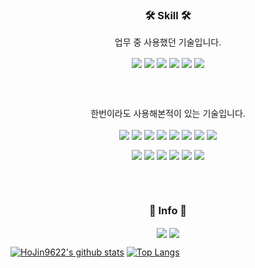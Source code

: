 <h3 align="center">🛠 Skill 🛠</h3>

<p align="center">업무 중 사용했던 기술입니다.</p>

<p align="center">
 <img align="center" src="https://img.shields.io/badge/HTML5-e34f26?logo=HTML5&logoColor=white" />
 <img align="center" src="https://img.shields.io/badge/CSS-1572b6?logo=CSS3&logoColor=white" />
 <img align="center" src="https://img.shields.io/badge/JavaScript-f7df1e?logo=JavaScript&logoColor=white" />
 <img align="center" src="https://img.shields.io/badge/React-61dafb?logo=React&logoColor=white" />
 <img align="center" src="https://img.shields.io/badge/ReactNative-blue?logo=React&logoColor=white" />
 <img align="center" src="https://img.shields.io/badge/AWS-232f3e?logo=Amazon%20AWS&logoColor=white" />
</p>

<br />
<br />

<p align="center">한번이라도 사용해본적이 있는 기술입니다.</p>

<p align="center">
 <img align="center" src="https://img.shields.io/badge/C-a8b9cc?logo=C&logoColor=white" />
 <img align="center" src="https://img.shields.io/badge/C%2B%2B-00599c?logo=C++&logoColor=white" />
 <img align="center" src="https://img.shields.io/badge/C%23-239120?logo=C%20Sharp&logoColor=white" />
 <img align="center" src="https://img.shields.io/badge/Java-007396?logo=Java&logoColor=white" />
 <img align="center" src="https://img.shields.io/badge/Python-3776ab?logo=Python&logoColor=white" />
 <img align="center" src="https://img.shields.io/badge/Kotlin-0095d5?logo=Kotlin&logoColor=white" />
 <img align="center" src="https://img.shields.io/badge/Express-f7df1e" /> 
 <img align="center" src="https://img.shields.io/badge/NestJS-E0234E?logo=NestJS&logoColor=white" />
</p>
<p align="center">
 <img align="center" src="https://img.shields.io/badge/Django-092E20?logo=Django&logoColor=white" />
 <img align="center" src="https://img.shields.io/badge/Nextjs-000000?logo=Next.js&logoColor=white" />
 <img align="center" src="https://img.shields.io/badge/MongoDB-47a248?logo=MongoDB&logoColor=white" />
 <img align="center" src="https://img.shields.io/badge/Oracle-f80000?logo=Oracle&logoColor=white" />
 <img align="center" src="https://img.shields.io/badge/Nginx-269539?logo=NGINX&logoColor=white" />
 <img align="center" src="https://img.shields.io/badge/Firebase-ffca28?logo=Firebase&logoColor=white" />
</p>


<br />
<br />

<h3 align="center">🎈 Info 🎈</h3>

<p align="center">
 <a href="https://velog.io/@hojin9622"><img align="center" src="https://img.shields.io/badge/Tech%20Blog-181717?logo=GitHub&logoColor=white" /></a>
 <img align="center" src="https://hits.seeyoufarm.com/api/count/incr/badge.svg?url=https%3A%2F%2Fgithub.com%2FHoJin9622&count_bg=%2379C83D&title_bg=%23555555&title=hits&edge_flat=false" />
</p>

[![HoJin9622's github stats](https://github-readme-stats.vercel.app/api?username=hojin9622&count_private=true&show_icons=true)](https://github.com/anuraghazra/github-readme-stats)
[![Top Langs](https://github-readme-stats.vercel.app/api/top-langs/?username=hojin9622&layout=compact)](https://github.com/anuraghazra/github-readme-stats)

<!-- (https://hits.seeyoufarm.com) -->









<!--
**HoJin9622/HoJin9622** is a ✨ _special_ ✨ repository because its `README.md` (this file) appears on your GitHub profile.
Here are some ideas to get you started:
- 🔭 I’m currently working on D&D Traview
- 👯 I’m looking to collaborate on ...
- 🤔 I’m looking for help with ...
- 💬 Ask me about ...
- 😄 Pronouns: ...
- ⚡ Fun fact: ...
-->

<!--

-->
